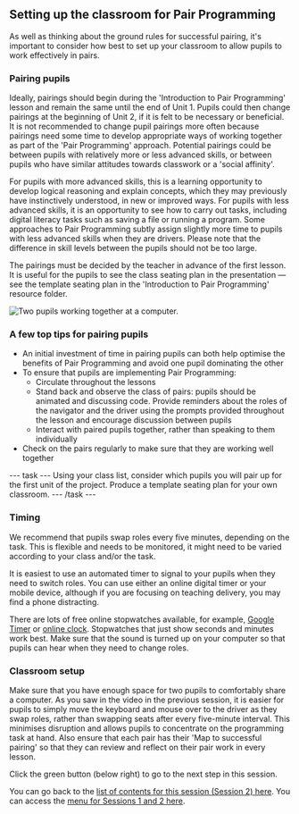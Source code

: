 ## Setting up the classroom for Pair Programming

As well as thinking about the ground rules for successful pairing, it's important to consider how best to set up your classroom to allow pupils to work effectively in pairs.

### Pairing pupils

Ideally, pairings should begin during the 'Introduction to Pair Programming' lesson and remain the same until the end of Unit 1. Pupils could then change pairings at the beginning of Unit 2, if it is felt to be necessary or beneficial. It is not recommended to change pupil pairings more often because pairings need some time to develop appropriate ways of working together as part of the 'Pair Programming' approach. Potential pairings could be between pupils with relatively more or less advanced skills, or between pupils who have similar attitudes towards classwork or a 'social affinity'. 

For pupils with more advanced skills, this is a learning opportunity to develop logical reasoning and explain concepts, which they may previously have instinctively understood, in new or improved ways. For pupils with less advanced skills, it is an opportunity to see how to carry out tasks, including digital literacy tasks such as saving a file or running a program. Some approaches to Pair Programming subtly assign slightly more time to pupils with less advanced skills when they are drivers. Please note that the difference in skill levels between the pupils should not be too large.

The pairings must be decided by the teacher in advance of the first lesson. It is useful for the pupils to see the class seating plan in the presentation — see the template seating plan in the 'Introduction to Pair Programming' resource folder. 

 ![Two pupils working together at a computer.](images/GBICpair.jpg)

### A few top tips for pairing pupils
+ An initial investment of time in pairing pupils can both help optimise the benefits of Pair Programming and avoid one pupil dominating the other
+ To ensure that pupils are implementing Pair Programming:
  + Circulate throughout the lessons
  + Stand back and observe the class of pairs: pupils should be animated and discussing code. Provide reminders about the roles of the navigator and the driver using the prompts provided throughout the lesson and encourage discussion between pupils
  + Interact with paired pupils together, rather than speaking to them individually
+ Check on the pairs regularly to make sure that they are working well together

--- task --- Using your class list, consider which pupils you will pair up for the first unit of the project. Produce a template seating plan for your own classroom. --- /task ---

### Timing

We recommend that pupils swap roles every five minutes, depending on the task. This is flexible and needs to be monitored, it might need to be varied according to your class and/or the task.

It is easiest to use an automated timer to signal to your pupils when they need to switch roles. You can use either an online digital timer or your mobile device, although if you are focusing on teaching delivery, you may find a phone distracting.

There are lots of free online stopwatches available, for example, [Google Timer](https://www.google.com/search?q=google+timer&rlz=1C1CHBF_enGB860GB861&oq=google+timer&aqs=chrome..69i57j0l7.1420j0j7&sourceid=chrome&ie=UTF-8)  or [online clock](http://www.timer.onlineclock.net). Stopwatches that just show seconds and minutes work best. Make sure that the sound is turned up on your computer so that pupils can hear when they need to change roles.

### Classroom setup

Make sure that you have enough space for two pupils to comfortably share a computer. As you saw in the video in the previous session, it is easier for pupils to simply move the keyboard and mouse over to the driver as they swap roles, rather than swapping seats after every five-minute interval. This minimises disruption and allows pupils to concentrate on the programming task at hand. Also ensure that each pair has their 'Map to successful pairing' so that they can review and reflect on their pair work in every lesson.

Click the green button (below right) to go to the next step in this session.

You can go back to the [list of contents for this session (Session 2) here](https://projects.raspberrypi.org/en/projects/gbic-pair-programming-2).
You can access the [menu for Sessions 1 and 2 here](https://projects.raspberrypi.org/en/pathways/gbic-pair-programming-training).
